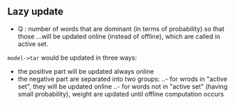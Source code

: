 ## Lazy update
- Q : number of words that are dominant (in terms of probability) so that those
...will be updated online (instead of offline), which are called in active set.

``model->tar`` would be updated in three ways:
- the positive part will be updated always online
- the negative part are separated into two groups:
..- for wrods in "active set", they will be updated online
..- for words not in "active set" (having small probability), weight are updated
    until offline computation occurs



